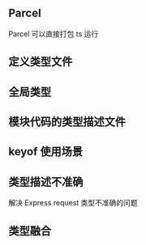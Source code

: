 ## Parcel
Parcel 可以直接打包 ts 运行

## 定义类型文件

## 全局类型

## 模块代码的类型描述文件

## keyof 使用场景

## 类型描述不准确
解决 Express request 类型不准确的问题

## 类型融合